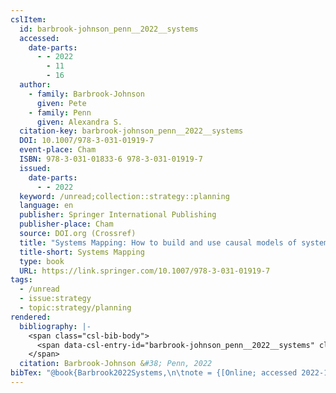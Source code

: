 ```yaml
---
cslItem:
  id: barbrook-johnson_penn__2022__systems
  accessed:
    date-parts:
      - - 2022
        - 11
        - 16
  author:
    - family: Barbrook-Johnson
      given: Pete
    - family: Penn
      given: Alexandra S.
  citation-key: barbrook-johnson_penn__2022__systems
  DOI: 10.1007/978-3-031-01919-7
  event-place: Cham
  ISBN: 978-3-031-01833-6 978-3-031-01919-7
  issued:
    date-parts:
      - - 2022
  keyword: /unread;collection::strategy::planning
  language: en
  publisher: Springer International Publishing
  publisher-place: Cham
  source: DOI.org (Crossref)
  title: "Systems Mapping: How to build and use causal models of systems"
  title-short: Systems Mapping
  type: book
  URL: https://link.springer.com/10.1007/978-3-031-01919-7
tags:
  - /unread
  - issue:strategy
  - topic:strategy/planning
rendered:
  bibliography: |-
    <span class="csl-bib-body">
      <span data-csl-entry-id="barbrook-johnson_penn__2022__systems" class="csl-entry">Barbrook-Johnson, P., &#38; Penn, A. S. 2022. <i>Systems Mapping: How to build and use causal models of systems</i>. Springer International Publishing. <a href='https://doi.org/10.1007/978-3-031-01919-7'>https://doi.org/10.1007/978-3-031-01919-7</a></span>
    </span>
  citation: Barbrook-Johnson &#38; Penn, 2022
bibTex: "@book{Barbrook2022Systems,\n\tnote = {[Online; accessed 2022-11-16]},\n\taddress = {Cham},\n\tauthor = {Barbrook-Johnson, Pete and Penn, Alexandra S.},\n\tyear = {2022},\n\tpublisher = {Springer International Publishing},\n\ttitle = {Systems {Mapping}: How to build and use causal models of systems},\n}\n\n"
---
```

